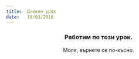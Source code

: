 ```yaml
---
title:  Дневен урок
date:   18/03/2018
---
```


### <center>Работим по този урок.</center>
<center>Моля, върнете се по-късно.</center>